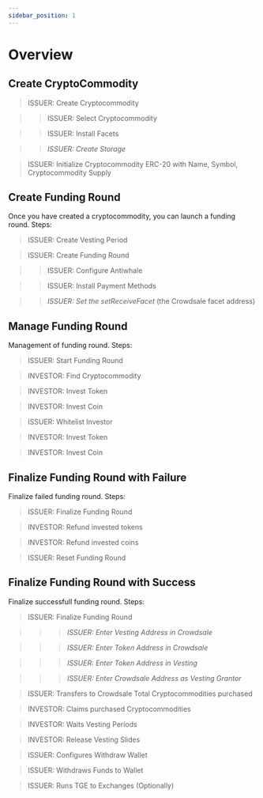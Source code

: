 ```yaml
---
sidebar_position: 1
---
```


# Overview

## Create CryptoCommodity

> ISSUER: Create Cryptocommodity

>> ISSUER: Select Cryptocommodity

>> ISSUER: Install Facets

>> _ISSUER: Create Storage_ 

> ISSUER: Initialize Cryptocommodity ERC-20 with Name, Symbol, Cryptocommodity Supply

## Create Funding Round

Once you have created a cryptocommodity, you can launch a funding round. Steps:

> ISSUER: Create Vesting Period

> ISSUER: Create Funding Round

>> ISSUER: Configure Antiwhale

>> ISSUER: Install Payment Methods

>> _ISSUER: Set the setReceiveFacet_ (the Crowdsale facet address)

## Manage Funding Round

Management of funding round. Steps:

> ISSUER: Start Funding Round

> INVESTOR: Find Cryptocommodity

> INVESTOR: Invest Token

> INVESTOR: Invest Coin

> ISSUER: Whitelist Investor

> INVESTOR: Invest Token

> INVESTOR: Invest Coin

## Finalize Funding Round with Failure

Finalize failed funding round. Steps:

> ISSUER: Finalize Funding Round

> INVESTOR: Refund invested tokens

> INVESTOR: Refund invested coins

> ISSUER: Reset Funding Round

## Finalize Funding Round with Success

Finalize successfull funding round. Steps:

> ISSUER: Finalize Funding Round

>>> _ISSUER: Enter Vesting Address in Crowdsale_

>>> _ISSUER: Enter Token Address in Crowdsale_

>>> _ISSUER: Enter Token Address in Vesting_

>>> _ISSUER: Enter Crowdsale Address as Vesting Grantor_

> ISSUER: Transfers to Crowdsale Total Cryptocommodities purchased 

> INVESTOR: Claims purchased Cryptocommodities

> INVESTOR: Waits Vesting Periods

> INVESTOR: Release Vesting Slides

> ISSUER: Configures Withdraw Wallet

> ISSUER: Withdraws Funds to Wallet

> ISSUER: Runs TGE to Exchanges (Optionally)
